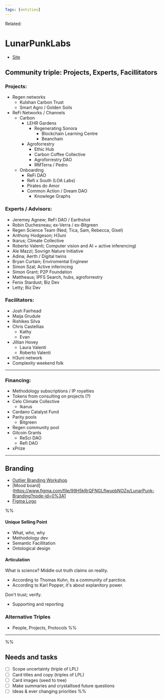 ```yaml
---
Tags: [entities]
---
```

Related: 
# LunarPunkLabs
- [Site](http:www.lunarpunklabs.org)

## Community triple: Projects, Experts, Facillitators

### **Projects**: 
- Regen networks 
	- Kulshan Carbon Trust 
	- Smart Agro / Golden Soils
- ReFi Networks / Channels
	- Carbon
		- LEHR Gardens
			- Regenerating Sonora 
				- Blockchain Learning Centre
				- Beanchain 
		- Agroforrestry
			- Ethic Hub
			- Carbon Coffee Collective
			- Agroforrestry DAO
			- RMTerra / Pedro
	- Onboarding
		- ReFi DAO
		- Refi x South (LOA Labs)
		- Pirates do Amor
		- Common Action / Dream DAO
			- Knowlege Graphs

### **Experts / Advisors:**
- Jeremey Agnew; ReFi DAO / Earthshot
- Robin Duchesneau; ex-Verra / ex-Bitgreen 
- Regen Science Team (Ned, Tica, Sam, Rebecca, Gisel)
- Anthony Hodgeson; H3uni
- Ikarus; Climate Collective
- Roberto Valenti; Computer vision and AI + active inferencing)
- Ale Mazzi; Sovrign Nature Initiative
- Adina; Aerth / Digital twins
- Bryan Curtain; Enviromental Engineer
- Simon Szal; Active inferincing 
- Simon Grant; P2P Foundation
- Mattheaus; IPFS Search, hubs, agroforrestry
- Fenix Stardust; Biz Dev
- Letty; Biz Dev
  
### **Facilitators:**
- Josh Fairhead
- Maija Grudule 
- Rishikes Silva
- Chris Castellias
	- Kathy 
	- Evan
- Jillian Hovey
	- Laura Valenti
	- Roberto Valenti
- H3uni network 
- Complexity weekend folk

--- 

### **Financing**: 
- Methodology subscriptions / IP royalties
- Tokens from consulting on projects (?)
- Celo Climate Collective 
	- Ikarus 
- Cardano Catalyst Fund
- Parity pools 
	- Bitgreen
- Regen community pool 
- Gitcoin Grants 
	- ReSci DAO
	- Refi DAO 
- xPrize

---

## Branding
- [Outlier Branding Workshop](assets/OutlierBrandWorkshop.pdf)
- [Mood board](https://www.figma.com/file/99H5kRrQFNGLflwupbNOZp/LunarPunk-Branding?node-id=0%3A1
- [Figma Logo](https://www.figma.com/file/vfMTcHrtSo8S4EpvKFmFnQ/Logo)

%%
#### Unique Selling Point
- What, who, why
- Methodology dev
- Semantic Facillitation
- Ontological design

#### Articulation  
What is science? Middle out truth claims on reality. 
- According to Thomas Kuhn, its a community of parctice.
- According to Karl Popper, it's about explanitory power.

Don't trust; verify. 
- Supporting and reporting

### Alternative Triples
- People, Projects, Protocols
%%
--- 
%%
## Needs and tasks
- [ ] Scope uncertainty (triple of LPL)
- [ ] Card titles and copy (triples of LPL)
- [ ] Card images (seed to tree)
- [ ] Make summaries and crystallised future questions
- [ ] Ideas & ever changing priorities
%%
